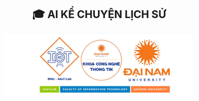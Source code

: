 <div align="center">

# 🎓 AI KỂ CHUYỆN LỊCH SỬ 

<img src="anh/logo.jpg" alt="Logo" width="1000"/>




